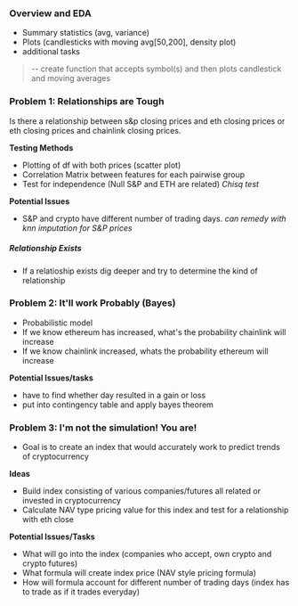 ### Overview and EDA

- Summary statistics (avg, variance)
- Plots (candlesticks with moving avg[50,200], density plot)
- additional tasks 
 > -- create function that accepts symbol(s) and then plots candlestick and moving averages

### Problem 1: Relationships are Tough

Is there a relationship between s&p closing prices and eth closing prices or eth closing prices and chainlink closing prices.

**Testing Methods**
- Plotting of df with both prices (scatter plot)
- Correlation Matrix between features for each pairwise group
- Test for independence (Null S&P and ETH are related) *Chisq test*

**Potential Issues**
 - S&P and crypto have different number of trading days. *can remedy with knn imputation for S&P prices*
 
 ##### Relationship Exists
 
  - If a relatioship exists dig deeper and try to determine the kind of relationship
 
 
 ### Problem 2: It'll work Probably (Bayes) 
 
  - Probabilistic model
  - If we know ethereum has increased, what's the probability chainlink will increase
  - If we know chainlink increased, whats the probability ethereum will increase
  
  **Potential Issues/tasks**
  
  - have to find whether day resulted in a gain or loss 
  - put into contingency table and apply bayes theorem
  
  ### Problem 3: I'm not the simulation! You are!
  
  - Goal is to create an index that would accurately work to predict trends of cryptocurrency
  
  **Ideas**
  
  - Build index consisting of various companies/futures all related or invested in cryptocurrency
  - Calculate NAV type pricing value for this index and test for a relationship with eth close
  
  **Potential Issues/Tasks**  
  - What will go into the index (companies who accept, own crypto and crypto futures)
  - What formula will create index price (NAV style pricing formula)
  - How will formula account for different number of trading days (index has to trade as if it trades everyday)

  
